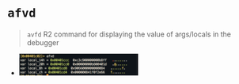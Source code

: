 <!-- TITLE: afvd -->

#  `afvd` 

> `avfd` R2 command for displaying the value of args/locals in the debugger

- <img src="/uploads/a-afvd/afvd-png.png" width="50%">